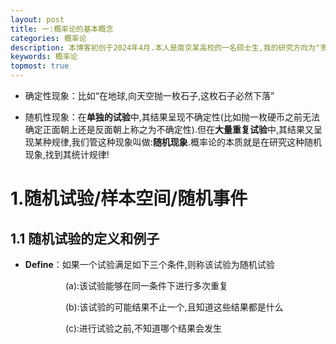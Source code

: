 ```yaml
---
layout: post
title: 一:概率论的基本概念
categories: 概率论
description: 本博客初创于2024年4月.本人是南京某高校的一名硕士生,我的研究方向为"多模态学习"(数学专业).
keywords: 概率论
topmost: true
---
```


* 确定性现象：比如“在地球,向天空抛一枚石子,这枚石子必然下落”

* 随机性现象：在**单独的试验**中,其结果呈现不确定性(比如抛一枚硬币之前无法确定正面朝上还是反面朝上称之为不确定性).但在**大量重复试验**中,其结果又呈现某种规律,我们管这种现象叫做:**随机现象**.概率论的本质就是在研究这种随机现象,找到其统计规律!

# 1.随机试验/样本空间/随机事件

## 1.1 随机试验的定义和例子

* **Define**：如果一个试验满足如下三个条件,则称该试验为随机试验

&emsp;&emsp;&emsp;&emsp;&emsp;&emsp; (a):该试验能够在同一条件下进行多次重复

&emsp;&emsp;&emsp;&emsp;&emsp;&emsp; (b):该试验的可能结果不止一个,且知道这些结果都是什么

&emsp;&emsp;&emsp;&emsp;&emsp;&emsp; (c):进行试验之前,不知道哪个结果会发生

